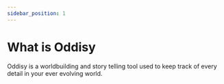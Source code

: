 ```yaml
---
sidebar_position: 1
---
```


# What is Oddisy

Oddisy is a worldbuilding and story telling tool used to keep track of every detail in your ever evolving world. 


